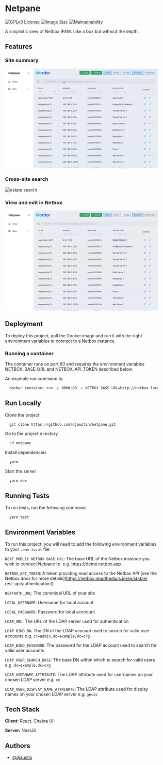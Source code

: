 # Netpane

[![GPLv3 License](https://img.shields.io/badge/License-GPL%20v3-yellow.svg)](https://opensource.org/licenses/)
[![Image Size](https://img.shields.io/docker/image-size/daustin/netpane)](https://hub.docker.com/repository/docker/daustin/netpane)
[![Maintainability](https://api.codeclimate.com/v1/badges/61b7b1623a37e38f0f3f/maintainability)](https://codeclimate.com/github/famous-warplane/netpane/maintainability)

A simplistic view of Netbox IPAM. Like a box but without the depth.

## Features

### Site summary

![site summary](./assets/site-summary.gif)

### Cross-site search

![estate search](./assets/estate-search.gif)

### View and edit in Netbox

![edit in netbox](./assets/edit-in-netbox.gif)

## Deployment

To deploy this project, pull the Docker image and run it with the right environment variables to connect to a Netbox instance.

### Running a container

The container runs on port 80 and requires the environment variables NETBOX_BASE_URL and NETBOX_API_TOKEN described below.

An example run command is:

```bash
  docker container run -p 8080:80 -e NETBOX_BASE_URL=http://netbox.local -e NETBOX_API_TOKEN=c51ac5bf08781ed980975db360fe1a999e3d7af4 -e LOCAL_USERNAME=admin -e LOCAL_PASSWORD=admin daustin/netpane:latest
```

## Run Locally

Clone the project

```bash
  git clone https://github.com/djaustin/netpane.git
```

Go to the project directory

```bash
  cd netpane
```

Install dependencies

```bash
  yarn
```

Start the server

```bash
  yarn dev
```

## Running Tests

To run tests, run the following command

```bash
  yarn test
```

## Environment Variables

To run this project, you will need to add the following environment variables to your `.env.local` file

`NEXT_PUBLIC_NETBOX_BASE_URL`: The base URL of the Netbox instance you wish to connect Netpane to. e.g. https://demo.netbox.app

`NETBOX_API_TOKEN`: A token providing read access to the Netbox API [see the Netbox docs for more details](https://netbox.readthedocs.io/en/stable/
rest-api/authentication/)

`NEXTAUTH_URL`: The canonical URL of your site

`LOCAL_USERNAME`: Username for local account

`LOCAL_PASSWORD`: Password for local accoount

`LDAP_URL`: The URL of the LDAP server used for authentication

`LDAP_BIND_DN`: The DN of the LDAP account used to search for valid user accounts e.g. `cn=admin,dc=example,dc=org`

`LDAP_BIND_PASSWORD`: The password for the LDAP account used to search for valid user accounts

`LDAP_USER_SEARCH_BASE`: The base DN within which to search for valid users e.g. `dc=example,dc=org`

`LDAP_USERNAME_ATTRIBUTE`: The LDAP attribute used for usernames on your chosen LDAP server e.g. `cn`

`LDAP_USER_DISPLAY_NAME_ATTRIBUTE`: The LDAP attribute used for display names on your chosen LDAP server e.g. `gecos`

## Tech Stack

**Client:** React, Chakra UI

**Server:** NextJS

## Authors

- [@djaustin](https://www.github.com/djaustin)
